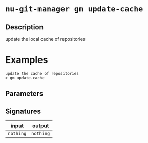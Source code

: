 # `nu-git-manager gm update-cache`
## Description
update the local cache of repositories

# Examples
    update the cache of repositories
    > gm update-cache

## Parameters


## Signatures
| input     | output    |
| --------- | --------- |
| `nothing` | `nothing` |
